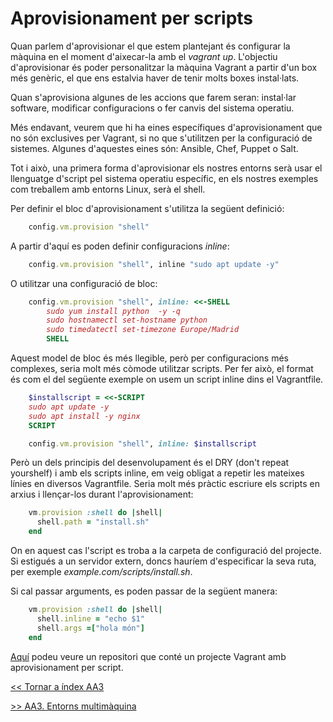 # Aprovisionament per scripts

Quan parlem d'aprovisionar el que estem plantejant és configurar la màquina en el moment d'aixecar-la amb el *vagrant up*. L'objectiu d'aprovisionar és poder personalitzar la màquina Vagrant a partir d'un box més genèric, el que ens estalvia haver de tenir molts boxes instal·lats.

Quan s'aprovisiona algunes de les accions que farem seran: instal·lar software, modificar configuracions o fer canvis del sistema operatiu.

Més endavant, veurem que hi ha eines específiques d'aprovisionament que no són exclusives per Vagrant, si no que s'utilitzen per la configuració de sistemes. Algunes d'aquestes eines són: Ansible, Chef, Puppet o Salt.

Tot i això, una primera forma d'aprovisionar els nostres entorns serà usar el llenguatge d'script pel sistema operatiu específic, en els nostres exemples com treballem amb entorns Linux, serà el shell.

Per definir el bloc d'aprovisionament s'utilitza la següent definició:

```ruby
    config.vm.provision "shell"
```

A partir d'aquí es poden definir configuracions *inline*:

```ruby
    config.vm.provision "shell", inline "sudo apt update -y"
```

O utilitzar una configuració de bloc:

```ruby
    config.vm.provision "shell", inline: <<-SHELL
        sudo yum install python  -y -q
        sudo hostnamectl set-hostname python
        sudo timedatectl set-timezone Europe/Madrid
        SHELL
```

Aquest model de bloc és més llegible, però per configuracions més complexes, seria molt més còmode utilitzar scripts. Per fer això, el format és com el del següente exemple on usem un script inline dins el Vagrantfile.

```ruby
    $installscript = <<-SCRIPT
    sudo apt update -y
    sudo apt install -y nginx
    SCRIPT

    config.vm.provision "shell", inline: $installscript
```

Però un dels principis del desenvolupament és el DRY (don't repeat yourshelf) i amb els scripts inline, em veig obligat a repetir les mateixes línies en diversos Vagrantfile. Seria molt més pràctic escriure els scripts en arxius i llençar-los durant l'aprovisionament:

```ruby
    vm.provision :shell do |shell|
      shell.path = "install.sh"
    end
```

On en aquest cas l'script es troba a la carpeta de configuració del projecte. Si estigués a un servidor extern, doncs hauríem d'especificar la seva ruta, per exemple *example.com/scripts/install.sh*.

Si cal passar arguments, es poden passar de la següent manera:

```ruby
    vm.provision :shell do |shell|
      shell.inline = "echo $1"
      shell.args =["hola món"]
    end
````

[Aquí](https://github.com/carlesalonso/vagrant-demo-web) podeu veure un repositori que conté un projecte Vagrant amb aprovisionament per script.

[<< Tornar a índex AA3](../README.md)

[>> AA3. Entorns multimàquina](../T3)